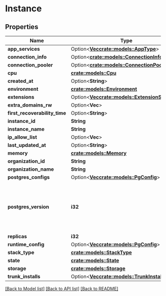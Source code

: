 # Instance

## Properties

Name | Type | Description | Notes
------------ | ------------- | ------------- | -------------
**app_services** | Option<[**Vec<crate::models::AppType>**](AppType.md)> |  | [optional]
**connection_info** | Option<[**crate::models::ConnectionInfo**](ConnectionInfo.md)> |  | [optional]
**connection_pooler** | Option<[**crate::models::ConnectionPooler**](ConnectionPooler.md)> |  | [optional]
**cpu** | [**crate::models::Cpu**](Cpu.md) |  | 
**created_at** | Option<**String**> |  | [optional]
**environment** | [**crate::models::Environment**](Environment.md) |  | 
**extensions** | Option<[**Vec<crate::models::ExtensionStatus>**](ExtensionStatus.md)> |  | [optional]
**extra_domains_rw** | Option<**Vec<String>**> |  | [optional]
**first_recoverability_time** | Option<**String**> |  | [optional]
**instance_id** | **String** |  | 
**instance_name** | **String** |  | 
**ip_allow_list** | Option<**Vec<String>**> |  | [optional]
**last_updated_at** | Option<**String**> |  | [optional]
**memory** | [**crate::models::Memory**](Memory.md) |  | 
**organization_id** | **String** |  | 
**organization_name** | **String** |  | 
**postgres_configs** | Option<[**Vec<crate::models::PgConfig>**](PgConfig.md)> |  | [optional]
**postgres_version** | **i32** | Major Postgres version this instance is using. Currently: 14, 15 or 16 | 
**replicas** | **i32** |  | 
**runtime_config** | Option<[**Vec<crate::models::PgConfig>**](PgConfig.md)> |  | [optional]
**stack_type** | [**crate::models::StackType**](StackType.md) |  | 
**state** | [**crate::models::State**](State.md) |  | 
**storage** | [**crate::models::Storage**](Storage.md) |  | 
**trunk_installs** | Option<[**Vec<crate::models::TrunkInstallStatus>**](TrunkInstallStatus.md)> |  | [optional]

[[Back to Model list]](../README.md#documentation-for-models) [[Back to API list]](../README.md#documentation-for-api-endpoints) [[Back to README]](../README.md)


